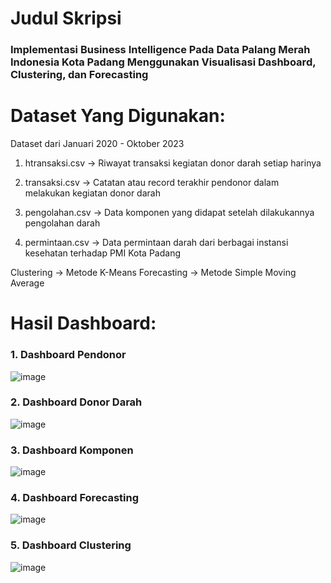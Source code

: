 <h1>Judul Skripsi</h1>

<h3>Implementasi Business Intelligence Pada Data Palang Merah Indonesia Kota Padang Menggunakan Visualisasi Dashboard, Clustering, dan Forecasting</h3>


<h1>Dataset Yang Digunakan:</h1>
Dataset dari Januari 2020 - Oktober 2023

1. htransaksi.csv -> Riwayat transaksi kegiatan donor darah setiap harinya

2. transaksi.csv -> Catatan atau record terakhir pendonor dalam melakukan kegiatan donor darah
   
3. pengolahan.csv -> Data komponen yang didapat setelah dilakukannya pengolahan darah
   
4. permintaan.csv -> Data permintaan darah dari berbagai instansi kesehatan terhadap PMI Kota Padang



Clustering -> Metode K-Means
Forecasting -> Metode Simple Moving Average


<h1>Hasil Dashboard:</h1>

<h3>1. Dashboard Pendonor</h3>

![image](https://github.com/user-attachments/assets/079f98a4-7311-4ad6-b2f0-6436de6ecc57)

<h3>2. Dashboard Donor Darah</h3>

![image](https://github.com/user-attachments/assets/f116f712-bfb5-4473-a3f9-0ccc353f0d2d)

<h3>3. Dashboard Komponen</h3>

![image](https://github.com/user-attachments/assets/824324fd-b2c2-49ce-b20b-541bb5a337ea)

<h3>4. Dashboard Forecasting</h3>

![image](https://github.com/user-attachments/assets/a3c84733-3b3a-482d-b1ea-0345451a0639)

<h3>5. Dashboard Clustering</h3>

![image](https://github.com/user-attachments/assets/738881c8-8c57-46d0-bb19-cefac46abc86)



